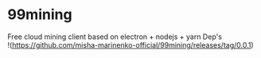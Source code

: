 # 99mining
Free cloud mining client based on electron + nodejs + yarn Dep's <br />
!(https://github.com/misha-marinenko-official/99mining/releases/tag/0.0.1)
